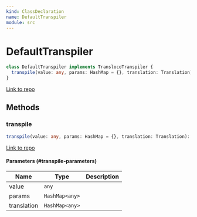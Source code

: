 ```yaml
---
kind: ClassDeclaration
name: DefaultTranspiler
module: src
---
```


# DefaultTranspiler

```ts
class DefaultTranspiler implements TranslocoTranspiler {
  transpile(value: any, params: HashMap = {}, translation: Translation): any;
}
```

[Link to repo](https://github.com/ngneat/transloco/blob/master/projects/ngneat/transloco/src/lib/transloco.transpiler.ts#L14-L81)

## Methods

### transpile

```ts
transpile(value: any, params: HashMap = {}, translation: Translation): any;
```

[Link to repo](https://github.com/ngneat/transloco/blob/master/projects/ngneat/transloco/src/lib/transloco.transpiler.ts#L21-L38)

#### Parameters (#transpile-parameters)

| Name        | Type           | Description |
| ----------- | -------------- | ----------- |
| value       | `any`          |             |
| params      | `HashMap<any>` |             |
| translation | `HashMap<any>` |             |
